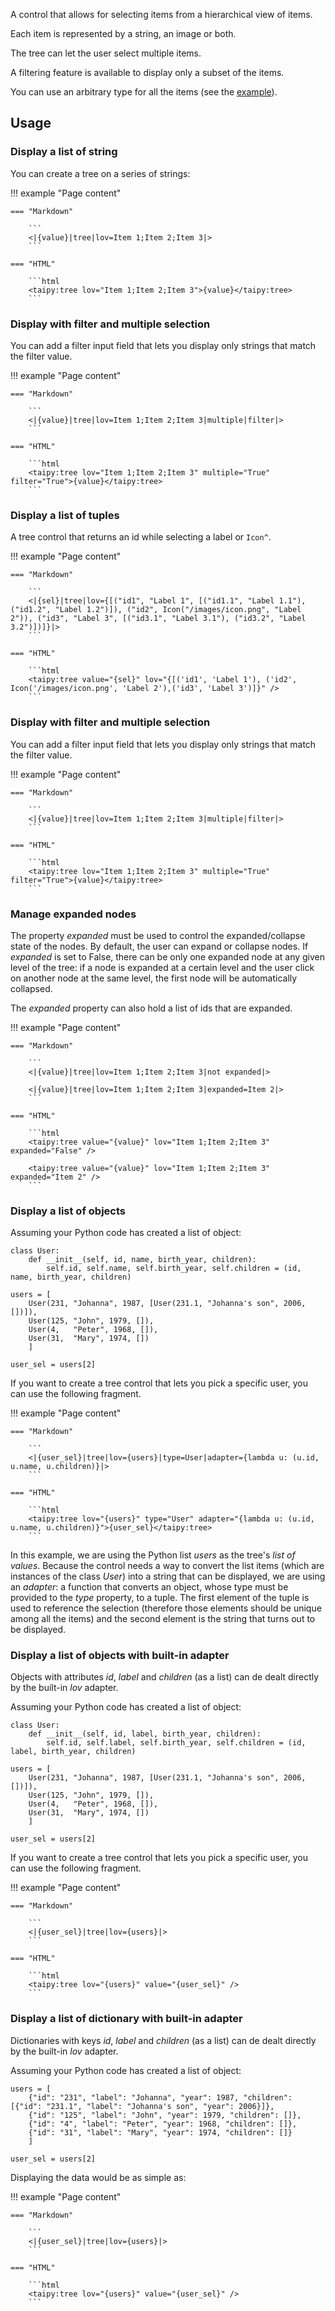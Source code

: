 A control that allows for selecting items from a hierarchical view of items.

Each item is represented by a string, an image or both.

The tree can let the user select multiple items.

A filtering feature is available to display only a subset of the items.

You can use an arbitrary type for all the items (see the [example](#binding-to-a-list-of-objects)).

## Usage

### Display a list of string

You can create a tree on a series of strings:

!!! example "Page content"

    === "Markdown"

        ```
        <|{value}|tree|lov=Item 1;Item 2;Item 3|>
        ```
  
    === "HTML"

        ```html
        <taipy:tree lov="Item 1;Item 2;Item 3">{value}</taipy:tree>
        ```

### Display with filter and multiple selection

You can add a filter input field that lets you display only strings that match the filter value.

!!! example "Page content"

    === "Markdown"

        ```
        <|{value}|tree|lov=Item 1;Item 2;Item 3|multiple|filter|>
        ```
  
    === "HTML"

        ```html
        <taipy:tree lov="Item 1;Item 2;Item 3" multiple="True" filter="True">{value}</taipy:tree>
        ```


### Display a list of tuples

A tree control that returns an id while selecting a label or `Icon^`.

!!! example "Page content"

    === "Markdown"

        ```
        <|{sel}|tree|lov={[("id1", "Label 1", [("id1.1", "Label 1.1"), ("id1.2", "Label 1.2")]), ("id2", Icon("/images/icon.png", "Label 2")), ("id3", "Label 3", [("id3.1", "Label 3.1"), ("id3.2", "Label 3.2")])]}|>
        ```
  
    === "HTML"

        ```html
        <taipy:tree value="{sel}" lov="{[('id1', 'Label 1'), ('id2', Icon('/images/icon.png', 'Label 2'),('id3', 'Label 3')]}" />
        ```

### Display with filter and multiple selection

You can add a filter input field that lets you display only strings that match the filter value.

!!! example "Page content"

    === "Markdown"

        ```
        <|{value}|tree|lov=Item 1;Item 2;Item 3|multiple|filter|>
        ```
  
    === "HTML"

        ```html
        <taipy:tree lov="Item 1;Item 2;Item 3" multiple="True" filter="True">{value}</taipy:tree>
        ```


### Manage expanded nodes

The property _expanded_ must be used to control the expanded/collapse state of the nodes.
By default, the user can expand or collapse nodes.
If _expanded_ is set to False, there can be only one expanded node at any given level of the tree: 
if a node is expanded at a certain level and the user click on another node at the same level, the first node will be automatically collapsed.

The _expanded_ property can also hold a list of ids that are expanded.

!!! example "Page content"

    === "Markdown"

        ```
        <|{value}|tree|lov=Item 1;Item 2;Item 3|not expanded|>

        <|{value}|tree|lov=Item 1;Item 2;Item 3|expanded=Item 2|>
        ```
  
    === "HTML"

        ```html
        <taipy:tree value="{value}" lov="Item 1;Item 2;Item 3" expanded="False" />

        <taipy:tree value="{value}" lov="Item 1;Item 2;Item 3" expanded="Item 2" />
        ```


### Display a list of objects

Assuming your Python code has created a list of object:
```py3
class User:
    def __init__(self, id, name, birth_year, children):
        self.id, self.name, self.birth_year, self.children = (id, name, birth_year, children)

users = [
    User(231, "Johanna", 1987, [User(231.1, "Johanna's son", 2006, [])]),
    User(125, "John", 1979, []),
    User(4,   "Peter", 1968, []),
    User(31,  "Mary", 1974, [])
    ]

user_sel = users[2]
```

If you want to create a tree control that lets you pick a specific user, you
can use the following fragment.

!!! example "Page content"

    === "Markdown"

        ```
        <|{user_sel}|tree|lov={users}|type=User|adapter={lambda u: (u.id, u.name, u.children)}|>
        ```
  
    === "HTML"

        ```html
        <taipy:tree lov="{users}" type="User" adapter="{lambda u: (u.id, u.name, u.children)}">{user_sel}</taipy:tree>
        ```

In this example, we are using the Python list _users_ as the tree's _list of values_.
Because the control needs a way to convert the list items (which are instances of the class
_User_) into a string that can be displayed, we are using an _adapter_: a function that converts
an object, whose type must be provided to the _type_ property, to a tuple. The first element
of the tuple is used to reference the selection (therefore those elements should be unique
among all the items) and the second element is the string that turns out to be displayed.


### Display a list of objects with built-in adapter

Objects with attributes _id_, _label_ and _children_ (as a list) can de dealt directly by the built-in _lov_ adapter.

Assuming your Python code has created a list of object:
```py3
class User:
    def __init__(self, id, label, birth_year, children):
        self.id, self.label, self.birth_year, self.children = (id, label, birth_year, children)

users = [
    User(231, "Johanna", 1987, [User(231.1, "Johanna's son", 2006, [])]),
    User(125, "John", 1979, []),
    User(4,   "Peter", 1968, []),
    User(31,  "Mary", 1974, [])
    ]

user_sel = users[2]
```

If you want to create a tree control that lets you pick a specific user, you
can use the following fragment.

!!! example "Page content"

    === "Markdown"

        ```
        <|{user_sel}|tree|lov={users}|>
        ```
  
    === "HTML"

        ```html
        <taipy:tree lov="{users}" value="{user_sel}" />
        ```

### Display a list of dictionary with built-in adapter

Dictionaries with keys _id_, _label_ and _children_ (as a list) can de dealt directly by the built-in _lov_ adapter.

Assuming your Python code has created a list of object:
```py3
users = [
    {"id": "231", "label": "Johanna", "year": 1987, "children": [{"id": "231.1", "label": "Johanna's son", "year": 2006}]},
    {"id": "125", "label": "John", "year": 1979, "children": []},
    {"id": "4", "label": "Peter", "year": 1968, "children": []},
    {"id": "31", "label": "Mary", "year": 1974, "children": []}
    ]

user_sel = users[2]
```
Displaying the data would be as simple as:

!!! example "Page content"

    === "Markdown"

        ```
        <|{user_sel}|tree|lov={users}|>
        ```
  
    === "HTML"

        ```html
        <taipy:tree lov="{users}" value="{user_sel}" />
        ```

